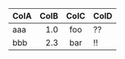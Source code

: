 | ColA | ColB | ColC | ColD |
|:-----|-----:|:----:|------|
| aaa  |  1.0 |  foo |   ?? |
| bbb  |  2.3 |  bar |   !! |
